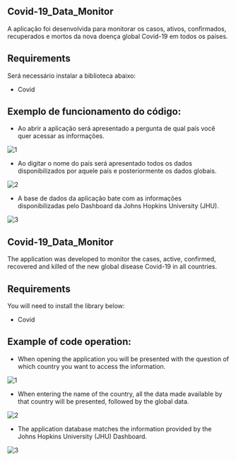 ## Covid-19_Data_Monitor
A aplicação foi desenvolvida para monitorar os casos, ativos, confirmados, recuperados e mortos da nova doença global Covid-19 em todos os países.
  
## Requirements
Será necessário instalar a biblioteca abaixo:
* Covid

## Exemplo de funcionamento do código:
* Ao abrir a aplicação será apresentado a pergunta de qual país você quer acessar as informações.

![1](https://user-images.githubusercontent.com/40063504/84572884-72609d00-ad73-11ea-812c-471fa1f2462b.PNG)


* Ao digitar o nome do país será apresentado todos os dados disponibilizados por aquele país e posteriormente os dados globais.

![2](https://user-images.githubusercontent.com/40063504/84572885-74c2f700-ad73-11ea-812f-97fbcbd85d51.PNG)


* A base de dados da aplicação bate com as informações disponibilizadas pelo Dashboard da Johns Hopkins University (JHU).

![3](https://user-images.githubusercontent.com/40063504/84572903-9328f280-ad73-11ea-9e8b-428658f6f55f.PNG)




## Covid-19_Data_Monitor
The application was developed to monitor the cases, active, confirmed, recovered and killed of the new global disease Covid-19 in all countries.
  
## Requirements
You will need to install the library below:
* Covid

## Example of code operation:
* When opening the application you will be presented with the question of which country you want to access the information.

![1](https://user-images.githubusercontent.com/40063504/84572884-72609d00-ad73-11ea-812c-471fa1f2462b.PNG)


* When entering the name of the country, all the data made available by that country will be presented, followed by the global data.

![2](https://user-images.githubusercontent.com/40063504/84572885-74c2f700-ad73-11ea-812f-97fbcbd85d51.PNG)


* The application database matches the information provided by the Johns Hopkins University (JHU) Dashboard.

![3](https://user-images.githubusercontent.com/40063504/84572903-9328f280-ad73-11ea-9e8b-428658f6f55f.PNG)
